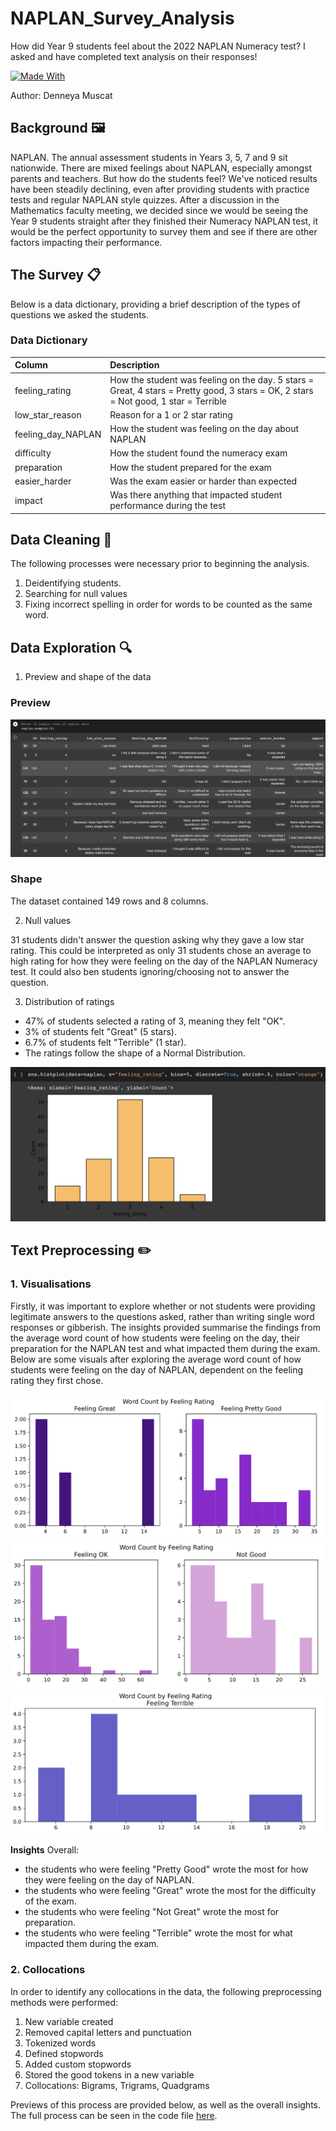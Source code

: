 # NAPLAN_Survey_Analysis
How did Year 9 students feel about the 2022 NAPLAN Numeracy test? I asked and have completed text analysis on their responses!

[![Made With](https://forthebadge.com/images/badges/made-with-python.svg)](https://forthebadge.com/images/badges/made-with-python.svg)

Author: Denneya Muscat

## Background 🖼️

NAPLAN. The annual assessment students in Years 3, 5, 7 and 9 sit nationwide. There are mixed feelings about NAPLAN, especially amongst parents and teachers. But how do the students feel? We've noticed results have been steadily declining, even after providing students with practice tests and regular NAPLAN style quizzes. After a discussion in the Mathematics faculty meeting, we decided since we would be seeing the Year 9 students straight after they finished their Numeracy NAPLAN test, it would be the perfect opportunity to survey them and see if there are other factors impacting their performance.

## The Survey 📋
Below is a data dictionary, providing a brief description of the types of questions we asked the students. 

### Data Dictionary

| Column | Description|
| :- | :- |
| feeling_rating | How the student was feeling on the day. 5 stars = Great, 4 stars = Pretty good, 3 stars = OK, 2 stars = Not good, 1 star = Terrible |
| low_star_reason | Reason for a 1 or 2 star rating |
| feeling_day_NAPLAN | How the student was feeling on the day about NAPLAN |
| difficulty | How the student found the numeracy exam |
| preparation | How the student prepared for the exam |
| easier_harder | Was the exam easier or harder than expected |
| impact | Was there anything that impacted student performance during the test |

## Data Cleaning 🧼

The following processes were necessary prior to beginning the analysis.
1. Deidentifying students.
2. Searching for null values
3. Fixing incorrect spelling in order for words to be counted as the same word.

## Data Exploration 🔍

1. Preview and shape of the data

### Preview

![Data Preview](https://github.com/Denneya/NAPLAN_Survey_Analysis/blob/main/data_preview.png)

### Shape
The dataset contained 149 rows and 8 columns.

2. Null values

31 students didn't answer the question asking why they gave a low star rating. This could be interpreted as only 31 students chose an average to high rating for how they were feeling on the day of the NAPLAN Numeracy test. It could also ben students ignoring/choosing not to answer the question.

3. Distribution of ratings
* 47% of students selected a rating of 3, meaning they felt "OK".
* 3% of students felt "Great" (5 stars).
* 6.7% of students felt "Terrible" (1 star).
* The ratings follow the shape of a Normal Distribution.

![Rating Distribution](https://github.com/Denneya/NAPLAN_Survey_Analysis/blob/main/dist_ratings.png)

## Text Preprocessing ✏️

### 1. Visualisations 

Firstly, it was important to explore whether or not students were providing legitimate answers to the questions asked, rather than writing single word responses or gibberish. The insights provided summarise the findings from the average word count of how students were feeling on the day, their preparation for the NAPLAN test and what impacted them during the exam. Below are some visuals after exploring the average word count of how students were feeling on the day of NAPLAN, dependent on the feeling rating they first chose.

![Feeling Great](https://github.com/Denneya/NAPLAN_Survey_Analysis/blob/main/Wrdcnt_Great.png)
![Feeling Average](https://github.com/Denneya/NAPLAN_Survey_Analysis/blob/main/Wrdcnt_notgood.png)
![Feeling Bad](https://github.com/Denneya/NAPLAN_Survey_Analysis/blob/main/Wrdcnt_bad.png)

**Insights**
Overall:
- the students who were feeling "Pretty Good" wrote the most for how they were feeling on the day of NAPLAN.
- the students who were feeling "Great" wrote the most for the difficulty of the exam.
- the students who were feeling "Not Great" wrote the most for preparation.
- the students who were feeling "Terrible" wrote the most for what impacted them during the exam.

### 2. Collocations

In order to identify any collocations in the data, the following preprocessing methods were performed:
1. New variable created
2. Removed capital letters and punctuation
3. Tokenized words
4. Defined stopwords
5. Added custom stopwords
6. Stored the good tokens in a new variable
7. Collocations: Bigrams, Trigrams, Quadgrams

Previews of this process are provided below, as well as the overall insights. The full process can be seen in the code file <a href= "https://github.com/Denneya/NAPLAN_Survey_Analysis/blob/main/naplan_survey_2022.py">here</a>.







